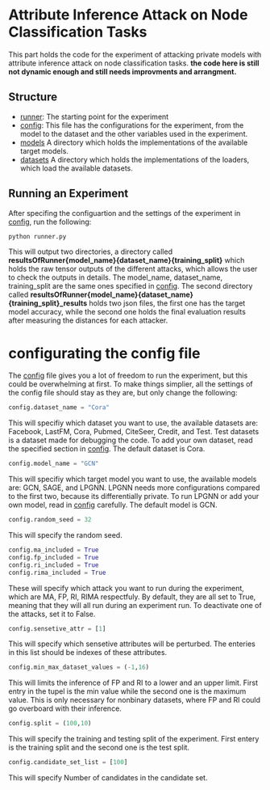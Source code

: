 # Attribute Inference Attack on Node Classification Tasks

This part holds the code for the experiment of attacking private models with attribute inference attack on node classification tasks. **the code here is still not dynamic enough and still needs improvments and arrangment.**

## Structure
* [runner](runner.py): The starting point for the experiment
* [config](config.py): This file has the configurations for the experiment, from the model to the dataset and the other variables used in the experiment.
* [models](configurations/models/) A directory which holds the implementations of the available target models.
* [datasets](configurations/datasets/) A directory which holds the implementations of the loaders, which load the available datasets.

## Running an Experiment

After specifing the configuartion and the settings of the experiment in [config](config.py), run the following: 

~~~bash
python runner.py
~~~

This will output two directories, a directory called **resultsOfRunner{model_name}{dataset_name}{training_split}** which holds the raw tensor outputs of the different attacks, which allows the user to check the outputs in details. The model_name, dataset_name, training_split are the same ones specified in [config](config.py). The second directory called **resultsOfRunner{model_name}{dataset_name}{training_split}_results** holds two json files, the first one has the target model accuracy, while the second one holds the final evaluation results after measuring the distances for each attacker. 

# configurating the config file

The [config](config.py) file gives you a lot of freedom to run the experiment, but this could be overwhelming at first. To make things simplier, all the settings of the config file should stay as they are, but only change the following: 

~~~python
config.dataset_name = "Cora"
~~~
This will specifiy which dataset you want to use, the available datasets are: Facebook, LastFM, Cora, Pubmed, CiteSeer, Credit, and Test. Test datasets is a dataset made for debugging the code. To add your own dataset, read the specified section in [config](config.py). The default dataset is Cora.

~~~python
config.model_name = "GCN"
~~~
This will specifiy which target model you want to use, the available models are: GCN, SAGE, and LPGNN. LPGNN needs more configurations compared to the first two, because its differentially private. To run LPGNN or add your own model, read in [config](config.py) carefully. The default model is GCN.

~~~python
config.random_seed = 32
~~~

This will specify the random seed.

~~~python
config.ma_included = True
config.fp_included = True
config.ri_included = True
config.rima_included = True
~~~

These will specify which attack you want to run during the experiment, which are MA, FP, RI, RIMA respectfuly. By default, they are all set to True, meaning that they will all run during an experiment run. To deactivate one of the attacks, set it to False.

~~~python
config.sensetive_attr = [1]
~~~

This will specify which sensetive attributes will be perturbed. The enteries in this list should be indexes of these attributes.

~~~python
config.min_max_dataset_values = (-1,16)
~~~

This will limits the inference of FP and RI to a lower and an upper limit. First entry in the tupel is the min value while the second one is the maximum value. This is only necessary for nonbinary datasets, where FP and RI could go overboard with their inference.

~~~python
config.split = (100,10)
~~~

This will specify the training and testing split of the experiment. First entery is the training split and the second one is the test split.

~~~python
config.candidate_set_list = [100]
~~~
This will specify Number of candidates in the candidate set. 